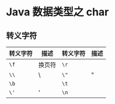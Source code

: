 # Java 数据类型之 char

## 转义字符

| 转义字符 | 描述   | 转义字符 | 描述 |
| -------- | ------ | -------- | ---- |
| `\f`     | 换页符 | `\r`     |      |
| `\\`     | \      | `\"`     | "    |
| `\b`     |        | `\t`     |      |
| `\'`     | '      | `\n`     |      |
